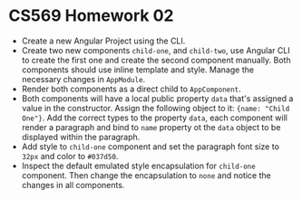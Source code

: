 # CS569 Homework 02
* Create a new Angular Project using the CLI.
* Create two new components `child-one`, and `child-two`, use Angular CLI to create the first one and create the second component manually. Both components should use inline template and style. Manage the necessary changes in `AppModule`.
* Render both components as a direct child to `AppComponent`. 
* Both components will have a local public property `data` that's assigned a value in the constructor. Assign the following object to it: `{name: "Child One"}`. Add the correct types to the property `data`, each component will render a paragraph and bind to `name` property ot the `data` object to be displayed within the paragraph. 
* Add style to `child-one` component and set the paragraph font size to `32px` and color to `#037d50`.
* Inspect the default emulated style encapsulation for `child-one` component. Then change the encapsulation to `none` and notice the changes in all components.
